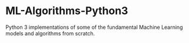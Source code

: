 # ML-Algorithms-Python3
Python 3 implementations of some of the fundamental Machine Learning models and algorithms from scratch.

